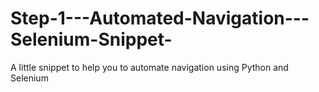 # Step-1---Automated-Navigation---Selenium-Snippet-
A little snippet to help you to automate navigation using Python and Selenium
